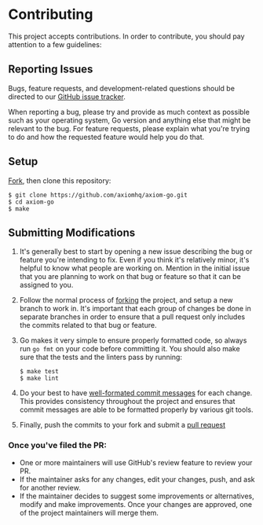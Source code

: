 # Contributing

This project accepts contributions. In order to contribute, you should pay
attention to a few guidelines:

## Reporting Issues

Bugs, feature requests, and development-related questions should be directed to
our [GitHub issue tracker](https://github.com/axiomhq/axiom-go/issues).

When reporting a bug, please try and provide as much context as possible such as
your operating system, Go version and anything else that might be relevant to
the bug. For feature requests, please explain what you're trying to do and how
the requested feature would help you do that.

## Setup

 [Fork](https://github.com/axiomhq/axiom-go), then clone this repository:

 ```
$ git clone https://github.com/axiomhq/axiom-go.git
$ cd axiom-go
$ make
```

## Submitting Modifications

1. It's generally best to start by opening a new issue describing the bug or
   feature you're intending to fix. Even if you think it's relatively minor,
   it's helpful to know what people are working on. Mention in the initial issue
   that you are planning to work on that bug or feature so that it can be
   assigned to you.

2. Follow the normal process of
   [forking](https://docs.github.com/en/free-pro-team@latest/github/getting-started-with-github/fork-a-repo)
   the project, and setup a new branch to work in. It's important that each
   group of changes be done in separate branches in order to ensure that a pull
   request only includes the commits related to that bug or feature.

3. Go makes it very simple to ensure properly formatted code, so always run
   `go fmt` on your code before committing it. You should also make sure that
   the tests and the linters pass by running:

   ```
   $ make test
   $ make lint
   ```

4. Do your best to have
   [well-formated commit messages](https://tbaggery.com/2008/04/19/a-note-about-git-commit-messages.html)
   for each change. This provides consistency throughout the project and
   ensures that commit messages are able to be formatted properly by various git
   tools.

5. Finally, push the commits to your fork and submit a
   [pull request](https://docs.github.com/en/free-pro-team@latest/github/collaborating-with-issues-and-pull-requests/creating-a-pull-request)

### Once you've filed the PR:

- One or more maintainers will use GitHub's review feature to review your PR.
- If the maintainer asks for any changes, edit your changes, push, and ask for
  another review.
- If the maintainer decides to suggest some improvements or alternatives,
  modify and make improvements. Once your changes are approved, one of the
  project maintainers will merge them.
